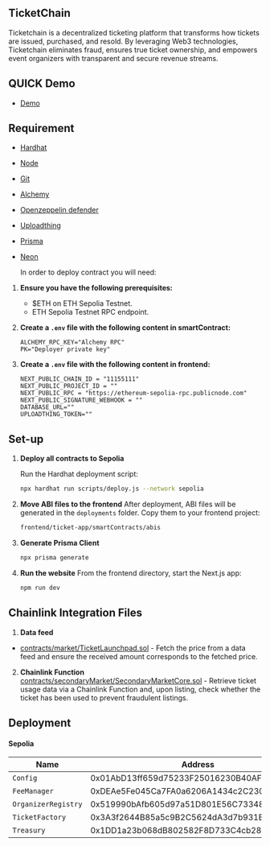 ## TicketChain

Ticketchain is a decentralized ticketing platform that transforms how tickets are issued, purchased, and resold. By leveraging Web3 technologies, Ticketchain eliminates fraud, ensures true ticket ownership, and empowers event organizers with transparent and secure revenue streams.

## QUICK Demo

- [Demo](https://ticketchain-rho.vercel.app/)

## Requirement

- [Hardhat](https://hardhat.org/)
- [Node](https://nodejs.org/en/download/)
- [Git](https://git-scm.com/downloads)
- [Alchemy](https://www.alchemy.com/)
- [Openzeppelin defender](https://www.openzeppelin.com/defender)
- [Uploadthing](https://uploadthing.com/)
- [Prisma](https://www.prisma.io/docs/orm/prisma-schema/data-model/models)
- [Neon](https://neon.com/)

  In order to deploy contract you will need:

1. **Ensure you have the following prerequisites:**

   - $ETH on ETH Sepolia Testnet.
   - ETH Sepolia Testnet RPC endpoint.

2. **Create a `.env` file with the following content in smartContract:**
   ```env
   ALCHEMY_RPC_KEY="Alchemy RPC"
   PK="Deployer private key"
   ```
3. **Create a `.env` file with the following content in frontend:**
   ```env
   NEXT_PUBLIC_CHAIN_ID = "11155111"
   NEXT_PUBLIC_PROJECT_ID = ""
   NEXT_PUBLIC_RPC = "https://ethereum-sepolia-rpc.publicnode.com"
   NEXT_PUBLIC_SIGNATURE_WEBHOOK = ""
   DATABASE_URL=""
   UPLOADTHING_TOKEN=""
   ```

## Set-up

1. **Deploy all contracts to Sepolia**

   Run the Hardhat deployment script:

   ```bash
   npx hardhat run scripts/deploy.js --network sepolia
   ```

2. **Move ABI files to the frontend**
   After deployment, ABI files will be generated in the `deployments` folder.
   Copy them to your frontend project:

   ```bash
   frontend/ticket-app/smartContracts/abis
   ```

3. **Generate Prisma Client**

   ```bash
   npx prisma generate
   ```

4. **Run the website**
   From the frontend directory, start the Next.js app:
   ```bash
   npm run dev
   ```

## Chainlink Integration Files

1. **Data feed**

- [contracts/market/TicketLaunchpad.sol](https://github.com/hsjo12/Chainlink_Hackathon_2025/blob/main/smartContract/contracts/markets/TicketLaunchpad.sol) - Fetch the price from a data feed and ensure the received amount corresponds to the fetched price.

2. **Chainlink Function**
   [contracts/secondaryMarket/SecondaryMarketCore.sol](https://github.com/hsjo12/Chainlink_Hackathon_2025/blob/main/smartContract/contracts/secondaryMarket/SecondaryMarketCore.sol) - Retrieve ticket usage data via a Chainlink Function and, upon listing, check whether the ticket has been used to prevent fraudulent listings.

## Deployment

#### Sepolia

| Name                | Address                                    |
| ------------------- | ------------------------------------------ |
| `Config`            | 0x01AbD13ff659d75233F25016230B40AF842cf25B |
| `FeeManager`        | 0xDEAe5Fe045Ca7FA0a6206A1434c2C23033da6BAb |
| `OrganizerRegistry` | 0x519990bAfb605d97a51D801E56C73348CA5b54bE |
| `TicketFactory`     | 0x3A3f2644B85a5c9B2C5624dA3d7b931Bf1532620 |
| `Treasury`          | 0x1DD1a23b068dB802582F8D733C4cb289c85644f1 |
